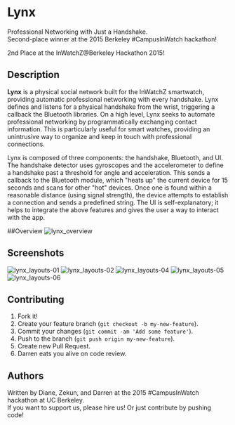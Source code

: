 # Lynx
Professional Networking with Just a Handshake.  
Second-place winner at the 2015 Berkeley #CampusInWatch hackathon!

2nd Place at the InWatchZ@Berkeley Hackathon 2015!

## Description
**Lynx** is a physical social network built for the InWatchZ smartwatch, providing automatic professional networking with every handshake. Lynx defines and listens for a physical handshake from the wrist, triggering a callback the Bluetooth libraries. On a high level, Lynx seeks to automate professional networking by programmatically exchanging contact information. This is particularly useful for smart watches, providing an unintrusive way to organize and keep in touch with professional connections.

Lynx is composed of three components: the handshake, Bluetooth, and UI.
The handshake detector uses gyroscopes and the accelerometer to define a handshake past a threshold for angle and acceleration.
This sends a callback to the Bluetooth module, which "heats up" the current device for 15 seconds and scans for other "hot" devices. Once one is found within a reasonable distance (using signal strength), the device attempts to establish a connection and sends a predefined string.
The UI is self-explanatory; it helps to integrate the above features and gives the user a way to interact with the app.

##Overview
![lynx_overview](https://cloud.githubusercontent.com/assets/6895346/6344040/4767b458-bba7-11e4-9c32-12a8d8678f8d.jpg)



## Screenshots
![lynx_layouts-01](https://cloud.githubusercontent.com/assets/5403584/6320271/0774d232-ba8e-11e4-9ef0-6f1b7cf69a1f.png)
![lynx_layouts-02](https://cloud.githubusercontent.com/assets/5403584/6320272/0784f554-ba8e-11e4-9005-9477b29c68b5.png)
![lynx_layouts-04](https://cloud.githubusercontent.com/assets/5403584/6320273/0789e50a-ba8e-11e4-97ac-7f2b5668d832.png)
![lynx_layouts-05](https://cloud.githubusercontent.com/assets/5403584/6320292/578f6516-ba8e-11e4-859c-1bf76e1b4b4b.png)
![lynx_layouts-06](https://cloud.githubusercontent.com/assets/5403584/6320274/078d5406-ba8e-11e4-902f-bc942eaaaa65.png)

## Contributing
1. Fork it!
2. Create your feature branch (`git checkout -b my-new-feature`).
3. Commit your changes (`git commit -am 'Add some feature'`).
4. Push to the branch (`git push origin my-new-feature`).
5. Create new Pull Request.
6. Darren eats you alive on code review.

## Authors
Written by Diane, Zekun, and Darren at the 2015 #CampusInWatch hackathon at UC Berkeley.  
If you want to support us, please hire us! Or just contribute by pushing code!
